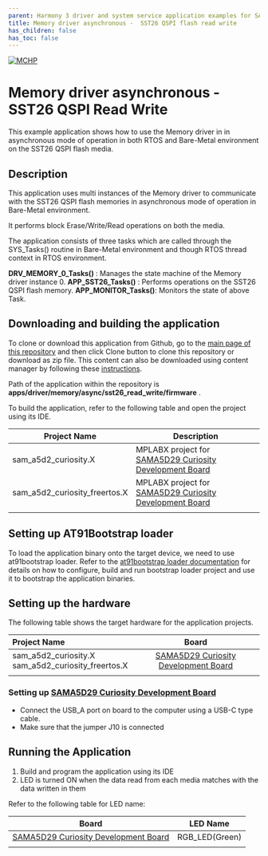 ```yaml
---
parent: Harmony 3 driver and system service application examples for SAM A5D2 family
title: Memory driver asynchronous -  SST26 QSPI flash read write 
has_children: false
has_toc: false
---
```


[![MCHP](https://www.microchip.com/ResourcePackages/Microchip/assets/dist/images/logo.png)](https://www.microchip.com)

# Memory driver asynchronous -  SST26 QSPI Read Write

This example application shows how to use the Memory driver in in asynchronous mode of operation in both RTOS and Bare-Metal environment on the SST26 QSPI flash media.

## Description

This application uses multi instances of the Memory driver to communicate with the SST26 QSPI flash memories in asynchronous mode of operation in Bare-Metal environment.

It performs block Erase/Write/Read operations on both the media.

The application consists of three tasks which are called through the SYS_Tasks() routine in Bare-Metal environment and though RTOS thread context in RTOS environment.

**DRV_MEMORY_0_Tasks()** : Manages the state machine of the Memory driver instance 0.
**APP_SST26_Tasks()** : Performs operations on the SST26 QSPI flash memory.
**APP_MONITOR_Tasks()**: Monitors the state of above Task.

## Downloading and building the application

To clone or download this application from Github, go to the [main page of this repository](https://github.com/Microchip-MPLAB-Harmony/core_apps_sam_a5d2) and then click Clone button to clone this repository or download as zip file.
This content can also be downloaded using content manager by following these [instructions](https://github.com/Microchip-MPLAB-Harmony/contentmanager/wiki).

Path of the application within the repository is **apps/driver/memory/async/sst26_read_write/firmware** .

To build the application, refer to the following table and open the project using its IDE.

| Project Name      | Description                                    |
| ----------------- | ---------------------------------------------- |
| sam_a5d2_curiosity.X | MPLABX project for [SAMA5D29 Curiosity Development Board](https://www.microchip.com/en-us/development-tool/EV07R15A) | 
| sam_a5d2_curiosity_freertos.X | MPLABX project for [SAMA5D29 Curiosity Development Board](https://www.microchip.com/en-us/development-tool/EV07R15A) |
|||

## Setting up AT91Bootstrap loader

To load the application binary onto the target device, we need to use at91bootstrap loader. Refer to the [at91bootstrap loader documentation](../../../../docs/readme_bootstrap.md) for details on how to configure, build and run bootstrap loader project and use it to bootstrap the application binaries.

## Setting up the hardware

The following table shows the target hardware for the application projects.

| Project Name| Board|
|:---------|:---------:|
| sam_a5d2_curiosity.X <br> sam_a5d2_curiosity_freertos.X | [SAMA5D29 Curiosity Development Board](https://www.microchip.com/en-us/development-tool/EV07R15A) |
|||

### Setting up [SAMA5D29 Curiosity Development Board](https://www.microchip.com/en-us/development-tool/EV07R15A)

- Connect the USB_A port on board to the computer using a USB-C type cable.
- Make sure that the jumper J10 is connected 

## Running the Application

1. Build and program the application using its IDE
2. LED is turned ON when the data read from each media matches with the data written in them

Refer to the following table for LED name:

| Board | LED Name |
| ----- | -------- |
|  [SAMA5D29 Curiosity Development Board](https://www.microchip.com/en-us/development-tool/EV07R15A)  | RGB_LED(Green) |
|||